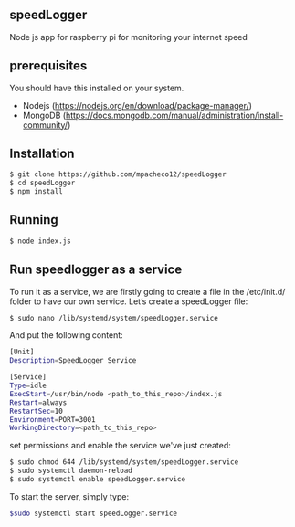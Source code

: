 ## speedLogger
Node js app for raspberry pi for monitoring your internet speed

## prerequisites
You should have this installed on your system.
* Nodejs (https://nodejs.org/en/download/package-manager/)
* MongoDB (https://docs.mongodb.com/manual/administration/install-community/)


## Installation
```bash
$ git clone https://github.com/mpacheco12/speedLogger
$ cd speedLogger
$ npm install
```

## Running
```bash
$ node index.js
```

## Run speedlogger as a service
To run it as a service, we are firstly going to create a file in the /etc/init.d/ folder to have our own service. Let’s create a speedLogger file:
```bash
$ sudo nano /lib/systemd/system/speedLogger.service
```
And put the following content:

```bash
[Unit]
Description=SpeedLogger Service

[Service]
Type=idle
ExecStart=/usr/bin/node <path_to_this_repo>/index.js
Restart=always
RestartSec=10
Environment=PORT=3001
WorkingDirectory=<path_to_this_repo>            
```
set permissions and enable the service we've just created:
```bash
$ sudo chmod 644 /lib/systemd/system/speedLogger.service 
$ sudo systemctl daemon-reload
$ sudo systemctl enable speedLogger.service
```
To start the server, simply type:
```bash
$sudo systemctl start speedLogger.service
```